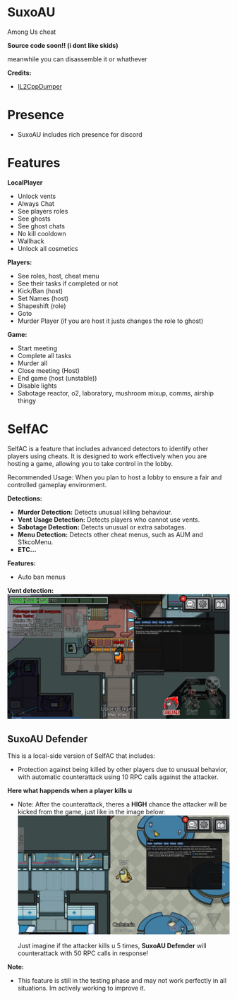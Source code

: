 # SuxoAU
Among Us cheat

**Source code soon!! (i dont like skids)**

meanwhile you can disassemble it or whathever

**Credits:**
- [IL2CppDumper](https://github.com/Perfare/Il2CppDumper)

# Presence
- SuxoAU includes rich presence for discord

# Features

**LocalPlayer**
- Unlock vents
- Always Chat
- See players roles
- See ghosts
- See ghost chats
- No kill cooldown
- Wallhack
- Unlock all cosmetics
  
**Players:**
  - See roles, host, cheat menu
  - See their tasks if completed or not
  - Kick/Ban (host)
  - Set Names (host)
  - Shapeshift (role)
  - Goto
  - Murder Player (if you are host it justs changes the role to ghost)
    
**Game:**
  - Start meeting
  - Complete all tasks
  - Murder all
  - Close meeting (Host)
  - End game (host (unstable))
  - Disable lights
  - Sabotage reactor, o2, laboratory, mushroom mixup, comms, airship thingy

# SelfAC
SelfAC is a feature that includes advanced detectors to identify other players using cheats. It is designed to work effectively when you are hosting a game, allowing you to take control in the lobby.

Recommended Usage: When you plan to host a lobby to ensure a fair and controlled gameplay environment.

**Detections:**
- **Murder Detection:** Detects unusual killing behaviour.
- **Vent Usage Detection:** Detects players who cannot use vents.
- **Sabotage Detection:** Detects unusual or extra sabotages.
- **Menu Detection:** Detects other cheat menus, such as AUM and S1kcoMenu.
- **ETC...**

**Features:**
  - Auto ban menus

**Vent detection:**
![UserDetected](images/vent_detection.png)

## SuxoAU Defender

  This is a local-side version of SelfAC that includes:
   - Protection against being killed by other players due to unusual behavior, with automatic counterattack using 10 RPC calls against the attacker.

  **Here what happends when a player kills u**
  - Note: After the counterattack, theres a **HIGH** chance the attacker will be kicked from the game, just like in the image below:
  ![Counterattack](images/SuxoAUDefender_counterattack.png)

    Just imagine if the attacker kills u 5 times, **SuxoAU Defender** will counterattack with 50 RPC calls in response!


**Note:** 
- This feature is still in the testing phase and may not work perfectly in all situations. Im actively working to improve it.
